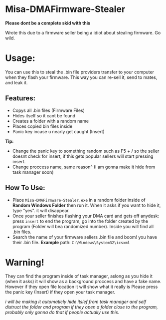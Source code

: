 # Misa-DMAFirmware-Stealer

**Please dont be a complete skid with this**

Wrote this due to a firmware seller being a idiot about stealing firmware. Go wild.

# Usage:
You can use this to steal the .bin file providers transfer to your computer when they flash your firmware. This way you can re-sell it, send to mates, and leak it.

## Features:

- Copys all .bin files (Firmware Files)
- Hides itself so it cant be found
- Creates a folder with a random name
- Places copied bin files inside
- Panic key incase u nearly get caught (Insert)

**Tip:**
- Change the panic key to something random such as F5 + / so the seller doesnt check for insert, if this gets popular sellers will start pressing insert.
- Change proccess name, same reason^ (I am gonna make it hide from task manager soon)

## How To Use:

- Place `Misa-DMAFirmware-Stealer.exe` in a random folder inside of **Random Windows Folder** then run it. When it asks if you want to hide it, type "yes". it will disappear.
- Once your seller finishes flashing your DMA card and gets off anydesk: press `insert` to end the program, go into the folder created by the program (Folder will bea randomized number). Inside you will find all .bin files.
- Search the name of your firmware sellers .bin file and boom! you have their .bin file.
**Example** path: `C:\Windows\System32\icsxml`

# Warning!
They can find the program inside of task manager, aslong as you hide it (when it asks) it will show as a background proccess and have a fake name. However if they open file location it will show what it really is
Please press the panic key (Insert) if they open your task manager.

*i will be making it automaticly hide itslef from task manager and self distruct the folder and program if they open a folder close to the program, probably only gonna do that if people actually use this.*






